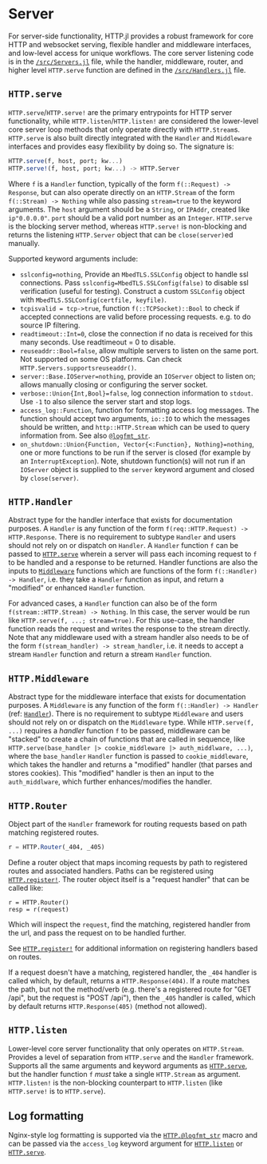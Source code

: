 # Server

For server-side functionality, HTTP.jl provides a robust framework for core
HTTP and websocket serving, flexible handler and middleware interfaces, and
low-level access for unique workflows. The core server listening code is in
the [`/src/Servers.jl`](https://github.com/JuliaWeb/HTTP.jl/blob/master/src/Servers.jl) file, while the handler, middleware, router, and 
higher level `HTTP.serve` function are defined in the [`/src/Handlers.jl`](https://github.com/JuliaWeb/HTTP.jl/blob/master/src/Handlers.jl)
file.

## `HTTP.serve`

`HTTP.serve`/`HTTP.serve!` are the primary entrypoints for HTTP server functionality, while `HTTP.listen`/`HTTP.listen!` are considered the lower-level core server loop methods that only operate directly with `HTTP.Stream`s. `HTTP.serve` is also built directly integrated with the `Handler` and `Middleware` interfaces and provides easy flexibility by doing so. The signature is:

```julia
HTTP.serve(f, host, port; kw...)
HTTP.serve!(f, host, port; kw...) -> HTTP.Server
```

Where `f` is a `Handler` function, typically of the form `f(::Request) -> Response`, but can also operate directly on an `HTTP.Stream` of the form `f(::Stream) -> Nothing` while also passing `stream=true` to the keyword arguments. The `host` argument should be a `String`, or `IPAddr`, created like `ip"0.0.0.0"`. `port` should be a valid port number as an `Integer`.
`HTTP.serve` is the blocking server method, whereas `HTTP.serve!` is non-blocking and returns
the listening `HTTP.Server` object that can be `close(server)`ed manually.

Supported keyword arguments include:
 * `sslconfig=nothing`, Provide an `MbedTLS.SSLConfig` object to handle ssl
    connections. Pass `sslconfig=MbedTLS.SSLConfig(false)` to disable ssl
    verification (useful for testing). Construct a custom `SSLConfig` object
    with `MbedTLS.SSLConfig(certfile, keyfile)`.
 * `tcpisvalid = tcp->true`, function `f(::TCPSocket)::Bool` to check if accepted
    connections are valid before processing requests. e.g. to do source IP filtering.
 * `readtimeout::Int=0`, close the connection if no data is received for this
    many seconds. Use readtimeout = 0 to disable.
 * `reuseaddr::Bool=false`, allow multiple servers to listen on the same port.
    Not supported on some OS platforms. Can check `HTTP.Servers.supportsreuseaddr()`.
 * `server::Base.IOServer=nothing`, provide an `IOServer` object to listen on;
    allows manually closing or configuring the server socket.
 * `verbose::Union{Int,Bool}=false`, log connection information to `stdout`. Use `-1`
    to also silence the server start and stop logs.
 * `access_log::Function`, function for formatting access log messages. The
    function should accept two arguments, `io::IO` to which the messages should
    be written, and `http::HTTP.Stream` which can be used to query information
    from. See also [`@logfmt_str`](@ref).
 * `on_shutdown::Union{Function, Vector{<:Function}, Nothing}=nothing`, one or
    more functions to be run if the server is closed (for example by an
    `InterruptException`). Note, shutdown function(s) will not run if an
    `IOServer` object is supplied to the `server` keyword argument and closed
    by `close(server)`.

## `HTTP.Handler`

Abstract type for the handler interface that exists for documentation purposes.
A `Handler` is any function of the form `f(req::HTTP.Request) -> HTTP.Response`.
There is no requirement to subtype `Handler` and users should not rely on or dispatch
on `Handler`. A `Handler` function `f` can be passed to [`HTTP.serve`](@ref)
wherein a server will pass each incoming request to `f` to be handled and a response
to be returned. Handler functions are also the inputs to [`Middleware`](@ref) functions
which are functions of the form `f(::Handler) -> Handler`, i.e. they take a `Handler`
function as input, and return a "modified" or enhanced `Handler` function.

For advanced cases, a `Handler` function can also be of the form `f(stream::HTTP.Stream) -> Nothing`.
In this case, the server would be run like `HTTP.serve(f, ...; stream=true)`. For this use-case,
the handler function reads the request and writes the response to the stream directly. Note that
any middleware used with a stream handler also needs to be of the form `f(stream_handler) -> stream_handler`,
i.e. it needs to accept a stream `Handler` function and return a stream `Handler` function.

## `HTTP.Middleware`

Abstract type for the middleware interface that exists for documentation purposes.
A `Middleware` is any function of the form `f(::Handler) -> Handler` (ref: [`Handler`](@ref)).
There is no requirement to subtype `Middleware` and users should not rely on or dispatch
on the `Middleware` type. While `HTTP.serve(f, ...)` requires a _handler_ function `f` to be
passed, middleware can be "stacked" to create a chain of functions that are called in sequence,
like `HTTP.serve(base_handler |> cookie_middleware |> auth_middlware, ...)`, where the
`base_handler` `Handler` function is passed to `cookie_middleware`, which takes the handler
and returns a "modified" handler (that parses and stores cookies). This "modified" handler is
then an input to the `auth_middlware`, which further enhances/modifies the handler.

## `HTTP.Router`

Object part of the `Handler` framework for routing requests based on path matching registered routes.

```julia
r = HTTP.Router(_404, _405)
```

Define a router object that maps incoming requests by path to registered routes and
associated handlers. Paths can be registered using [`HTTP.register!`](@ref). The router
object itself is a "request handler" that can be called like:
```
r = HTTP.Router()
resp = r(request)
```

Which will inspect the `request`, find the matching, registered handler from the url,
and pass the request on to be handled further.

See [`HTTP.register!`](@ref) for additional information on registering handlers based on routes.

If a request doesn't have a matching, registered handler, the `_404` handler is called which,
by default, returns a `HTTP.Response(404)`. If a route matches the path, but not the method/verb
(e.g. there's a registered route for "GET /api", but the request is "POST /api"), then the `_405`
handler is called, which by default returns `HTTP.Response(405)` (method not allowed).

## `HTTP.listen`

Lower-level core server functionality that only operates on `HTTP.Stream`. Provides a level of separation from `HTTP.serve` and the `Handler` framework. Supports all the same arguments and keyword arguments as [`HTTP.serve`](@ref), but the handler function `f` _must_ take a single `HTTP.Stream` as argument. `HTTP.listen!` is the non-blocking counterpart to `HTTP.listen` (like `HTTP.serve!` is to `HTTP.serve`).

## Log formatting

Nginx-style log formatting is supported via the [`HTTP.@logfmt_str`](@ref) macro and can be passed via the `access_log` keyword argument for [`HTTP.listen`](@ref) or [`HTTP.serve`](@ref).

